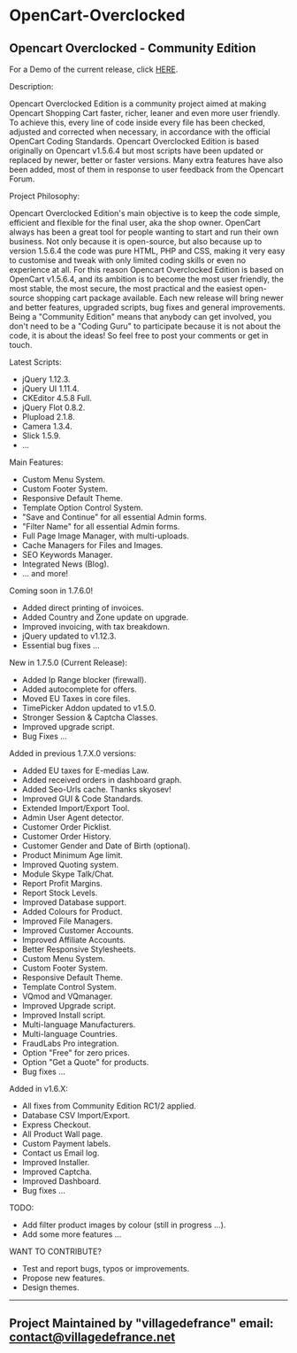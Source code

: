 OpenCart-Overclocked
====================

Opencart Overclocked - Community Edition
-----------------------------------------

For a Demo of the current release, click <a href="http://villagedefrance.net/demonstration" title="Demo">HERE</a>.

Description:

Opencart Overclocked Edition is a community project aimed at making Opencart Shopping Cart faster, richer, leaner and even more user friendly. 
To achieve this, every line of code inside every file has been checked, adjusted and corrected when necessary, in accordance with the official OpenCart Coding Standards. 
Opencart Overclocked Edition is based originally on Opencart v1.5.6.4 but most scripts have been updated or replaced by newer, better or faster versions. 
Many extra features have also been added, most of them in response to user feedback from the Opencart Forum.

Project Philosophy:

Opencart Overclocked Edition's main objective is to keep the code simple, efficient and flexible for the final user, aka the shop owner. 
OpenCart always has been a great tool for people wanting to start and run their own business. Not only because it is open-source, but also because up to version 1.5.6.4 the code was pure HTML, PHP and CSS, making it very easy to customise and tweak with only limited coding skills or even no experience at all.
For this reason Opencart Overclocked Edition is based on OpenCart v1.5.6.4, and its ambition is to become the most user friendly, the most stable, the most secure, the most practical and the easiest open-source shopping cart package available.
Each new release will bring newer and better features, upgraded scripts, bug fixes and general improvements. Being a "Community Edition" means that anybody can get involved, you don't need to be a "Coding Guru" to participate because it is not about the code, it is about the ideas!
So feel free to post your comments or get in touch.

Latest Scripts:
- jQuery 1.12.3.
- jQuery UI 1.11.4.
- CKEditor 4.5.8 Full.
- jQuery Flot 0.8.2.
- Plupload 2.1.8.
- Camera 1.3.4.
- Slick 1.5.9.
- ...

Main Features:
- Custom Menu System.
- Custom Footer System.
- Responsive Default Theme.
- Template Option Control System.
- "Save and Continue" for all essential Admin forms.
- "Filter Name" for all essential Admin forms.
- Full Page Image Manager, with multi-uploads.
- Cache Managers for Files and Images.
- SEO Keywords Manager.
- Integrated News (Blog).
- ... and more!

Coming soon in 1.7.6.0!
- Added direct printing of invoices.
- Added Country and Zone update on upgrade.
- Improved invoicing, with tax breakdown.
- jQuery updated to v1.12.3.
- Essential bug fixes ...

New in 1.7.5.0 (Current Release):
- Added Ip Range blocker (firewall).
- Added autocomplete for offers.
- Moved EU Taxes in core files.
- TimePicker Addon updated to v1.5.0.
- Stronger Session & Captcha Classes.
- Improved upgrade script.
- Bug Fixes ...

Added in previous 1.7.X.0 versions:
- Added EU taxes for E-medias Law.
- Added received orders in dashboard graph.
- Added Seo-Urls cache. Thanks skyosev!
- Improved GUI & Code Standards.
- Extended Import/Export Tool.
- Admin User Agent detector.
- Customer Order Picklist.
- Customer Order History.
- Customer Gender and Date of Birth (optional).
- Product Minimum Age limit.
- Improved Quoting system.
- Module Skype Talk/Chat.
- Report Profit Margins.
- Report Stock Levels.
- Improved Database support.
- Added Colours for Product.
- Improved File Managers.
- Improved Customer Accounts.
- Improved Affiliate Accounts.
- Better Responsive Stylesheets.
- Custom Menu System.
- Custom Footer System.
- Responsive Default Theme.
- Template Control System.
- VQmod and VQmanager.
- Improved Upgrade script.
- Improved Install script.
- Multi-language Manufacturers.
- Multi-language Countries.
- FraudLabs Pro integration.
- Option "Free" for zero prices.
- Option "Get a Quote" for products.
- Bug fixes ...

Added in v1.6.X:
- All fixes from Community Edition RC1/2 applied.
- Database CSV Import/Export.
- Express Checkout.
- All Product Wall page.
- Custom Payment labels.
- Contact us Email log.
- Improved Installer.
- Improved Captcha.
- Improved Dashboard.
- Bug fixes ...


TODO:
- Add filter product images by colour (still in progress ...).
- Add some more features ...

WANT TO CONTRIBUTE?
- Test and report bugs, typos or improvements.
- Propose new features.
- Design themes.


-------------------------------------------
Project Maintained by "villagedefrance"
email: contact@villagedefrance.net
-------------------------------------------
